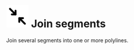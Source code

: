 # ![](../../.gitbook/assets/join-segments.svg) Join segments

Join several segments into one or more polylines.